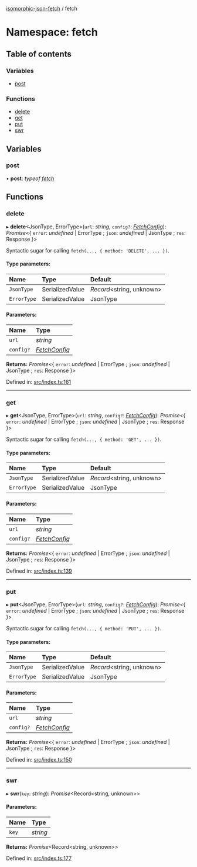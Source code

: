 [isomorphic-json-fetch](../README.md) / fetch

# Namespace: fetch

## Table of contents

### Variables

- [post](fetch.md#post)

### Functions

- [delete](fetch.md#delete)
- [get](fetch.md#get)
- [put](fetch.md#put)
- [swr](fetch.md#swr)

## Variables

### post

• **post**: _typeof_ [_fetch_](../README.md#fetch)

## Functions

### delete

▸ **delete**<JsonType, ErrorType\>(`url`: _string_, `config?`:
[_FetchConfig_](../README.md#fetchconfig)): _Promise_<{ `error`: _undefined_ \|
ErrorType ; `json`: _undefined_ \| JsonType ; `res`: Response }\>

Syntactic sugar for calling `fetch(..., { method: 'DELETE', ... })`.

#### Type parameters:

| Name        | Type            | Default                    |
| :---------- | :-------------- | :------------------------- |
| `JsonType`  | SerializedValue | _Record_<string, unknown\> |
| `ErrorType` | SerializedValue | JsonType                   |

#### Parameters:

| Name      | Type                                      |
| :-------- | :---------------------------------------- |
| `url`     | _string_                                  |
| `config?` | [_FetchConfig_](../README.md#fetchconfig) |

**Returns:** _Promise_<{ `error`: _undefined_ \| ErrorType ; `json`: _undefined_
\| JsonType ; `res`: Response }\>

Defined in:
[src/index.ts:161](https://github.com/Xunnamius/isomorphic-json-fetch/blob/6259711/src/index.ts#L161)

---

### get

▸ **get**<JsonType, ErrorType\>(`url`: _string_, `config?`:
[_FetchConfig_](../README.md#fetchconfig)): _Promise_<{ `error`: _undefined_ \|
ErrorType ; `json`: _undefined_ \| JsonType ; `res`: Response }\>

Syntactic sugar for calling `fetch(..., { method: 'GET', ... })`.

#### Type parameters:

| Name        | Type            | Default                    |
| :---------- | :-------------- | :------------------------- |
| `JsonType`  | SerializedValue | _Record_<string, unknown\> |
| `ErrorType` | SerializedValue | JsonType                   |

#### Parameters:

| Name      | Type                                      |
| :-------- | :---------------------------------------- |
| `url`     | _string_                                  |
| `config?` | [_FetchConfig_](../README.md#fetchconfig) |

**Returns:** _Promise_<{ `error`: _undefined_ \| ErrorType ; `json`: _undefined_
\| JsonType ; `res`: Response }\>

Defined in:
[src/index.ts:139](https://github.com/Xunnamius/isomorphic-json-fetch/blob/6259711/src/index.ts#L139)

---

### put

▸ **put**<JsonType, ErrorType\>(`url`: _string_, `config?`:
[_FetchConfig_](../README.md#fetchconfig)): _Promise_<{ `error`: _undefined_ \|
ErrorType ; `json`: _undefined_ \| JsonType ; `res`: Response }\>

Syntactic sugar for calling `fetch(..., { method: 'PUT', ... })`.

#### Type parameters:

| Name        | Type            | Default                    |
| :---------- | :-------------- | :------------------------- |
| `JsonType`  | SerializedValue | _Record_<string, unknown\> |
| `ErrorType` | SerializedValue | JsonType                   |

#### Parameters:

| Name      | Type                                      |
| :-------- | :---------------------------------------- |
| `url`     | _string_                                  |
| `config?` | [_FetchConfig_](../README.md#fetchconfig) |

**Returns:** _Promise_<{ `error`: _undefined_ \| ErrorType ; `json`: _undefined_
\| JsonType ; `res`: Response }\>

Defined in:
[src/index.ts:150](https://github.com/Xunnamius/isomorphic-json-fetch/blob/6259711/src/index.ts#L150)

---

### swr

▸ **swr**(`key`: _string_): _Promise_<Record<string, unknown\>\>

#### Parameters:

| Name  | Type     |
| :---- | :------- |
| `key` | _string_ |

**Returns:** _Promise_<Record<string, unknown\>\>

Defined in:
[src/index.ts:177](https://github.com/Xunnamius/isomorphic-json-fetch/blob/6259711/src/index.ts#L177)
